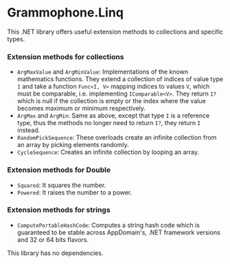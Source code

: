 # Grammophone.Linq
This .NET library offers useful extension methods to collections and specific types.

### Extension methods for collections
* `ArgMaxValue` and `ArgMinValue`: Implementations of the known mathematics functions. They extend a collection of indices of value type `I` and take a function `Func<I, V>` mapping indices to values `V`, which must be comparable, i.e. implementing `IComparable<V>`. They return `I?` which is null if the collection is empty or the index where the value becomes maximum or minimum respectively.
* `ArgMax` and `ArgMin`: Same as above, except that type `I` is a reference type, thus the methods no longer need to return `I?`, they return `I` instead.
* `RandomPickSequence`: These overloads create an infinite collection from an array by picking elements randomly.
* `CycleSequence`: Creates an infinite collection by looping an array.

### Extension methods for Double
* `Squared`: It squares the number.
* `Powered`: It raises the number to a power.

### Extension methods for strings
* `ComputePortableHashCode`: Computes a string hash code which is guaranteed to be stable across AppDomain's, .NET framework versions and 32 or 64 bits flavors.

This library has no dependencies.
